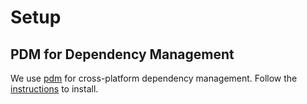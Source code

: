 # Setup

## PDM for Dependency Management

We use [pdm](https://pdm-project.org/en/latest/) for cross-platform dependency management. Follow the [instructions](https://pdm-project.org/en/latest/#installation) to install. 
